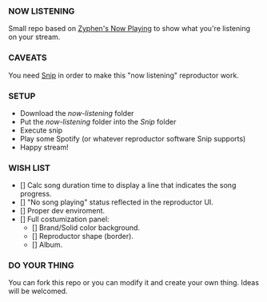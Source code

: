 ### NOW LISTENING   
Small repo based on [Zyphen's Now Playing](https://obsproject.com/forum/resources/zyphens-now-playing-overlay.1026/) to show what you're listening on your stream.

### CAVEATS
You need [Snip](https://github.com/dlrudie/Snip) in order to make this "now listening" reproductor work.

### SETUP
  - Download the *now-listening* folder
  - Put the *now-listening* folder into the *Snip* folder
  - Execute snip
  - Play some Spotify (or whatever reproductor software Snip supports)
  - Happy stream!
  
### WISH LIST
  - [] Calc song duration time to display a line that indicates the song progress.
  - [] "No song playing" status reflected in the reproductor UI.
  - [] Proper dev enviroment.
  - [] Full costumization panel:
    - [] Brand/Solid color background.
    - [] Reproductor shape (border).
    - [] Album.
    
### DO YOUR THING
You can fork this repo or you can modify it and create your own thing. Ideas will be welcomed.
